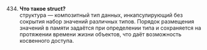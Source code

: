 434. **Что такое struct?**  
структура — композитный тип данных, инкапсулирующий без сокрытия набор значений различных типов. Порядок размещения значений в памяти задаётся при определении типа и сохраняется на протяжении времени жизни объектов, что даёт возможность косвенного доступа.
